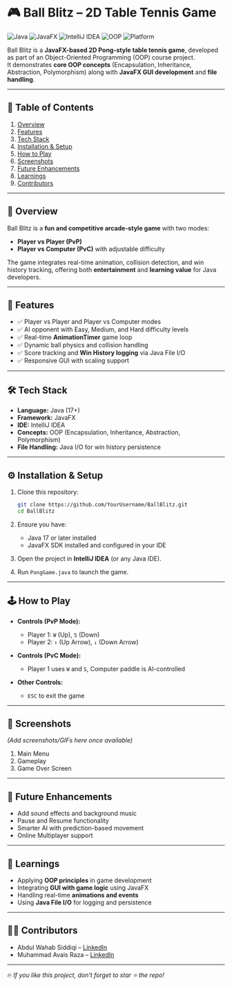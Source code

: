 # 🎮 Ball Blitz – 2D Table Tennis Game  

![Java](https://img.shields.io/badge/Java-17-orange?logo=java&logoColor=white)
![JavaFX](https://img.shields.io/badge/JavaFX-GUI-blue?logo=java&logoColor=white)
![IntelliJ IDEA](https://img.shields.io/badge/IDE-IntelliJ%20IDEA-purple?logo=intellij-idea&logoColor=white)
![OOP](https://img.shields.io/badge/Concepts-OOP-green)
![Platform](https://img.shields.io/badge/Platform-Desktop-lightgrey)

Ball Blitz is a **JavaFX-based 2D Pong-style table tennis game**, developed as part of an Object-Oriented Programming (OOP) course project.  
It demonstrates **core OOP concepts** (Encapsulation, Inheritance, Abstraction, Polymorphism) along with **JavaFX GUI development** and **file handling**.  

---

## 📌 Table of Contents
1. [Overview](#overview)  
2. [Features](#features)  
3. [Tech Stack](#tech-stack)  
4. [Installation & Setup](#installation--setup)  
5. [How to Play](#how-to-play)  
6. [Screenshots](#screenshots)  
7. [Future Enhancements](#future-enhancements)  
8. [Learnings](#learnings)  
9. [Contributors](#contributors)  

---

## 🔹 Overview
Ball Blitz is a **fun and competitive arcade-style game** with two modes:  
- **Player vs Player (PvP)**  
- **Player vs Computer (PvC)** with adjustable difficulty  

The game integrates real-time animation, collision detection, and win history tracking, offering both **entertainment** and **learning value** for Java developers.  

---

## 🎯 Features
- ✅ Player vs Player and Player vs Computer modes  
- ✅ AI opponent with Easy, Medium, and Hard difficulty levels  
- ✅ Real-time **AnimationTimer** game loop  
- ✅ Dynamic ball physics and collision handling  
- ✅ Score tracking and **Win History logging** via Java File I/O  
- ✅ Responsive GUI with scaling support  

---

## 🛠️ Tech Stack
- **Language:** Java (17+)  
- **Framework:** JavaFX  
- **IDE:** IntelliJ IDEA  
- **Concepts:** OOP (Encapsulation, Inheritance, Abstraction, Polymorphism)  
- **File Handling:** Java I/O for win history persistence  

---

## ⚙️ Installation & Setup
1. Clone this repository:  
   ```bash
   git clone https://github.com/YourUsername/BallBlitz.git
   cd BallBlitz
2. Ensure you have:  
   - Java 17 or later installed  
   - JavaFX SDK installed and configured in your IDE  

3. Open the project in **IntelliJ IDEA** (or any Java IDE).  
4. Run `PongGame.java` to launch the game.  

---

## 🕹️ How to Play
- **Controls (PvP Mode):**  
  - Player 1: `W` (Up), `S` (Down)  
  - Player 2: `↑` (Up Arrow), `↓` (Down Arrow)  

- **Controls (PvC Mode):**  
  - Player 1 uses `W` and `S`, Computer paddle is AI-controlled  

- **Other Controls:**  
  - `ESC` to exit the game  

---

## 📸 Screenshots
_(Add screenshots/GIFs here once available)_  

1. Main Menu  
2. Gameplay  
3. Game Over Screen  

---

## 🚀 Future Enhancements
- Add sound effects and background music  
- Pause and Resume functionality  
- Smarter AI with prediction-based movement  
- Online Multiplayer support  

---

## 📘 Learnings
- Applying **OOP principles** in game development  
- Integrating **GUI with game logic** using JavaFX  
- Handling real-time **animations and events**  
- Using **Java File I/O** for logging and persistence  

---

## 👨‍💻 Contributors
- Abdul Wahab Siddiqi – [LinkedIn](https://www.linkedin.com/)  
- Muhammad Avais Raza – [LinkedIn](https://www.linkedin.com/)  

---

🔥 *If you like this project, don’t forget to star ⭐ the repo!*  
